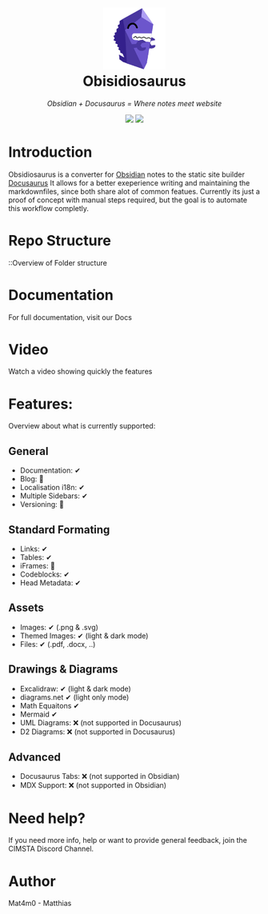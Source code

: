 
<h1 align="center">
  <a href=""><img width="124" src="/docs/static/img/logo.svg" alt="Obisidiosaurus"></a><br>
  Obisidiosaurus
</h1>

_<p align="center">Obsidian + Docusaurus = Where notes meet website</p>_

<p align="center">
  <a href=""><img src="https://img.shields.io/badge/license-MIT-blue.svg?label=License&style=flat" /></a>
  <a href=""><img src="https://img.shields.io/badge/PRs-welcome-brightgreen.svg?style=flat" /></a>
  </p>

# Introduction

Obsidiosaurus is a converter for [Obsidian](https://obsidian.md/) notes to the static site builder [Docusaurus](https://docusaurus.io/)
It allows for a better exeperience writing and maintaining the markdownfiles, since both share alot of common featues.
Currently its just a proof of concept with manual steps required, but the goal is to automate this workflow completly.

# Repo Structure

::Overview of Folder structure

# Documentation
For full documentation, visit our Docs

# Video
Watch a video showing quickly the features

# Features:
Overview about what is currently supported:

## General
- Documentation: ✔
- Blog: 🚧 
- Localisation i18n: ✔
- Multiple Sidebars: ✔
- Versioning: 🚧

## Standard Formating
- Links: ✔
- Tables: ✔
- iFrames: 🚧
- Codeblocks: ✔
- Head Metadata: ✔

## Assets
- Images: ✔ (.png & .svg)
- Themed Images: ✔ (light & dark mode)
- Files: ✔ (.pdf, .docx, ..)

## Drawings & Diagrams
- Excalidraw: ✔ (light & dark mode)
- diagrams.net ✔ (light only mode)
- Math Equaitons ✔
- Mermaid ✔
- UML Diagrams: ❌ (not supported in Docusaurus)
- D2 Diagrams: ❌ (not supported in Docusaurus)

## Advanced
- Docusaurus Tabs: ❌ (not supported in Obsidian)
- MDX Support: ❌ (not supported in Obsidian)

# Need help?
If you need more info, help or want to provide general feedback, join the CIMSTA Discord Channel.

# Author
Mat4m0 - Matthias
